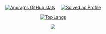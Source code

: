 <div align="center">
        
<a href="#">![Anurag's GitHub stats](https://github-readme-stats.vercel.app/api?username=yewon31&show_icons=false&theme=transparent&hide=issues&rank_icon=percentile&border_color=caced2&include_all_commits=true&bg_color=30,e96443,904e95&title_color=fff&text_color=fff)</a>
        &nbsp; &nbsp;
<a href="#">![Solved.ac Profile](http://mazassumnida.wtf/api/v2/generate_badge?boj=chojo1031)</a>
</div>
    
<div align="center">
        
<a href="#">![Top Langs](https://github-readme-stats.vercel.app/api/top-langs/?username=yewon31&layout=compact&hide_border=truetext_color=111&title_color=111)</a>
</div>

<!--        
<div align="center">
<a href="#">![My Skills](https://skillicons.dev/icons?i=github,git,html,css,bootstrap,js,jquery,java,spring,py,c,php,mysql,eclipse,idea,vscode,figma,notion,discord,stackoverflow&perline=10)</a>
</div>
-->

<div align="center">
    <a href="#">
        <img src="https://hits.seeyoufarm.com/api/count/incr/badge.svg?url=https%3A%2F%2Fgithub.com%2Fyewon31&count_bg=%23ED6DA3&title_bg=%2386757E&icon=github.svg&icon_color=%23E1DEDE&title=hits&edge_flat=false" />
    </a>
</div>
